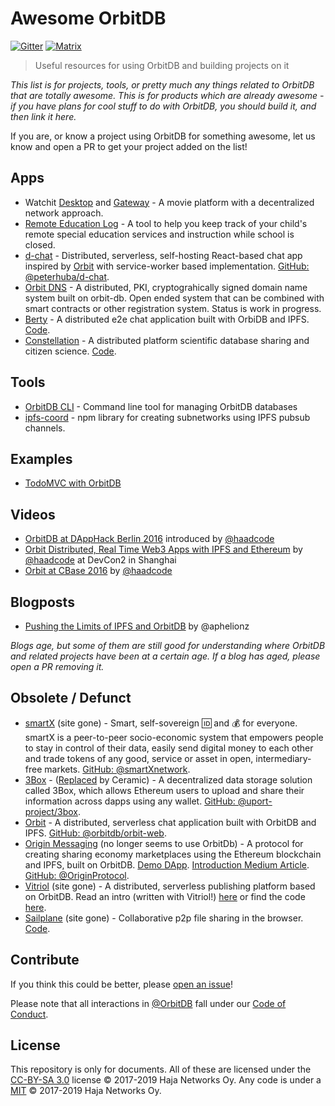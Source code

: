 # Awesome OrbitDB

[![Gitter](https://img.shields.io/gitter/room/nwjs/nw.js.svg)](https://gitter.im/orbitdb/Lobby) [![Matrix](https://img.shields.io/badge/matrix-%23orbitdb%3Apermaweb.io-blue.svg)](https://riot.permaweb.io/#/room/#orbitdb:permaweb.io)

> Useful resources for using OrbitDB and building projects on it

*This list is for projects, tools, or pretty much any things related to OrbitDB that are totally awesome. This is for products which are already awesome - if you have plans for cool stuff to do with OrbitDB, you should build it, and then link it here.*

If you are, or know a project using OrbitDB for something awesome, let us know and open a PR to get your project added on the list!


## Apps
- Watchit [Desktop](https://github.com/ZorrillosDev/watchit-desktop) and [Gateway](https://github.com/ZorrillosDev/watchit-gateway) - A movie platform with a decentralized network approach.
- [Remote Education Log](https://log.education) - A tool to help you keep track of your child's remote special education services and instruction while school is closed.
- [d-chat](https://github.com/peterhuba/d-chat) - Distributed, serverless, self-hosting React-based chat app inspired by [Orbit](https://github.com/orbitdb/orbit-web) with service-worker based implementation. [GitHub: @peterhuba/d-chat](https://github.com/peterhuba/d-chat).
- [Orbit DNS](https://github.com/vaultec81/orbit-dns) - A distributed, PKI, cryptograhically signed domain name system built on orbit-db. Open ended system that can be combined with smart contracts or other registration system. Status is work in progress. 
- [Berty](https://berty.tech/) - A distributed e2e chat application built with OrbiDB and IPFS. [Code](https://github.com/berty/berty). 
- [Constellation](https://réseau-constellation.ca) - A distributed platform scientific database sharing and citizen science. [Code](https://github.com/reseau-constellation).

## Tools
- [OrbitDB CLI](https://github.com/orbitdb/orbit-db-cli) - Command line tool for managing OrbitDB databases
- [ipfs-coord](https://github.com/Permissionless-Software-Foundation/ipfs-coord) - npm library for creating subnetworks using IPFS pubsub channels.

## Examples
- [TodoMVC with OrbitDB](https://github.com/orbitdb/example-orbitdb-todomvc)

## Videos

- [OrbitDB at DAppHack Berlin 2016](https://www.youtube.com/watch?v=t-kZnoj_4nI) introduced by [@haadcode](https://github.com/haadcode)
- [Orbit Distributed, Real Time Web3 Apps with IPFS and Ethereum](https://www.youtube.com/watch?v=vQrbxyDPSXg) by [@haadcode](https://github.com/haadcode) at DevCon2 in Shanghai
- [Orbit at CBase 2016](https://www.youtube.com/watch?v=UOC_QqtEJtg&feature=youtu.be&t=1457) by [@haadcode](https://github.com/haadcode)

## Blogposts

- [Pushing the Limits of IPFS and OrbitDB](https://mrh.io/2018-01-24-pushing-limits-ipfs-orbitdb/) by @aphelionz

*Blogs age, but some of them are still good for understanding where OrbitDB and related projects have been at a certain age. If a blog has aged, please open a PR removing it.*

## Obsolete / Defunct
- [smartX](https://smartxnetwork.github.io/) (site gone) - Smart, self-sovereign 🆔 and 💰 for everyone. smartX is a peer-to-peer socio-economic system that empowers people to stay in control of their data, easily send digital money to each other and trade tokens of any good, service or asset in open, intermediary-free markets. [GitHub: @smartXnetwork](https://github.com/smartXnetwork/smartXnetwork.github.io).
- [3Box](https://medium.com/uport/announcing-3box-and-ethereum-profiles-dba9841e0952) - ([Replaced](https://github.com/3box/3box-orbitdb-plugins) by Ceramic) - A decentralized data storage solution called 3Box, which allows Ethereum users to upload and share their information across dapps using any wallet. [GitHub: @uport-project/3box](https://github.com/uport-project/3box).
- [Orbit](https://github.com/orbitdb/orbit) - A distributed, serverless chat application built with OrbitDB and IPFS. [GitHub: @orbitdb/orbit-web](https://github.com/orbitdb/orbit-web).
- [Origin Messaging](https://www.originprotocol.com/en) (no longer seems to use OrbitDb) -  A protocol for creating sharing economy marketplaces using the Ethereum blockchain and IPFS, built on OrbitDB. [Demo DApp](https://github.com/OriginProtocol/origin-dapp). [Introduction Medium Article](https://medium.com/originprotocol/introducing-origin-messaging-decentralized-secure-and-auditable-13c16fe0f13e). [GitHub: @OriginProtocol](https://github.com/OriginProtocol).
- [Vitriol](https://vitriol.co) (site gone) - A distributed, serverless publishing platform based on OrbitDB. Read an intro (written with Vitriol!) [here](https://vitriol.co/QmccRaHCrUKZwZpjdJFiTTdgp8FG3ALFDZQexaYgit3NCF/QmYJvZjnw8c1DqFbW1BpWmvb3jVg8fQYRUs6UzzEyosagA) or find the code [here](https://gitlab.com/vitriolum/vitriol-web).
- [Sailplane](https://sailplane.io/) (site gone) - Collaborative p2p file sharing in the browser. [Code](https://github.com/cypsela/sailplane-web). 



## Contribute

If you think this could be better, please [open an issue](https://github.com/orbitdb/awesome-orbitdb/issues/new)!

Please note that all interactions in [@OrbitDB](https://github.com/orbitdb) fall under our [Code of Conduct](CODE_OF_CONDUCT.md).

## License

This repository is only for documents. All of these are licensed under the [CC-BY-SA 3.0](LICENSE) license © 2017-2019 Haja Networks Oy. Any code is under a [MIT](LICENSE) © 2017-2019 Haja Networks Oy.
